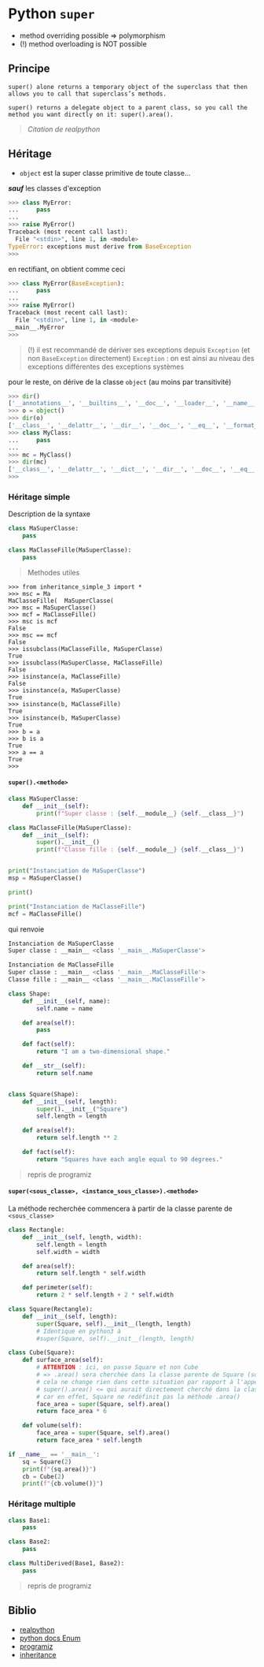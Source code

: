 # Python `super`

- method overriding possible => polymorphism
- (!) method overloading is NOT possible

## Principe

```text
super() alone returns a temporary object of the superclass that then allows you to call that superclass’s methods.
```

```text
super() returns a delegate object to a parent class, so you call the method you want directly on it: super().area().
```

> _Citation de realpython_

## Héritage

- `object` est la super classe primitive de toute classe...

***sauf*** les classes d'exception

```python
>>> class MyError:
...     pass
...
>>> raise MyError()
Traceback (most recent call last):
  File "<stdin>", line 1, in <module>
TypeError: exceptions must derive from BaseException
>>>
```

en rectifiant, on obtient comme ceci

```python
>>> class MyError(BaseException):
...     pass
...
>>> raise MyError()
Traceback (most recent call last):
  File "<stdin>", line 1, in <module>
__main__.MyError
>>>
```

> (!) il est recommandé de dériver ses exceptions depuis `Exception` (et non `BaseException` directement)
> `Exception` : on est ainsi au niveau des exceptions différentes des exceptions systèmes

pour le reste, on dérive de la classe `object` (au moins par transitivité)

```python
>>> dir()
['__annotations__', '__builtins__', '__doc__', '__loader__', '__name__', '__package__', '__spec__']
>>> o = object()
>>> dir(o)
['__class__', '__delattr__', '__dir__', '__doc__', '__eq__', '__format__', '__ge__', '__getattribute__', '__gt__', '__hash__', '__init__', '__init_subclass__', '__le__', '__lt__', '__ne__', '__new__', '__reduce__', '__reduce_ex__', '__repr__', '__setattr__', '__sizeof__', '__str__', '__subclasshook__']
>>> class MyClass:
...     pass
...
>>> mc = MyClass()
>>> dir(mc)
['__class__', '__delattr__', '__dict__', '__dir__', '__doc__', '__eq__', '__format__', '__ge__', '__getattribute__', '__gt__', '__hash__', '__init__', '__init_subclass__', '__le__', '__lt__', '__module__', '__ne__', '__new__', '__reduce__', '__reduce_ex__', '__repr__', '__setattr__', '__sizeof__', '__str__', '__subclasshook__', '__weakref__']
>>>
```

### Héritage simple

Description de la syntaxe

```python
class MaSuperClasse:
    pass

class MaClasseFille(MaSuperClasse):
    pass
```

> Methodes utiles

```python3
>>> from inheritance_simple_3 import *
>>> msc = Ma
MaClasseFille(  MaSuperClasse(
>>> msc = MaSuperClasse()
>>> mcf = MaClasseFille()
>>> msc is mcf
False
>>> msc == mcf
False
>>> issubclass(MaClasseFille, MaSuperClasse)
True
>>> issubclass(MaSuperClasse, MaClasseFille)
False
>>> isinstance(a, MaClasseFille)
False
>>> isinstance(a, MaSuperClasse)
True
>>> isinstance(b, MaClasseFille)
True
>>> isinstance(b, MaSuperClasse)
True
>>> b = a
>>> b is a
True
>>> a == a
True
>>>
```

#### `super().<methode>`

```python
class MaSuperClasse:
    def __init__(self):
        print(f"Super classe : {self.__module__} {self.__class__}")

class MaClasseFille(MaSuperClasse):
    def __init__(self):
        super().__init__()
        print(f"Classe fille : {self.__module__} {self.__class__}")


print("Instanciation de MaSuperClasse")
msp = MaSuperClasse()

print()

print("Instanciation de MaClasseFille")
mcf = MaClasseFille()
```

qui renvoie

```bash
Instanciation de MaSuperClasse
Super classe : __main__ <class '__main__.MaSuperClasse'>

Instanciation de MaClasseFille
Super classe : __main__ <class '__main__.MaClasseFille'>
Classe fille : __main__ <class '__main__.MaClasseFille'>
```

```python
class Shape:
    def __init__(self, name):
        self.name = name

    def area(self):
        pass

    def fact(self):
        return "I am a two-dimensional shape."

    def __str__(self):
        return self.name


class Square(Shape):
    def __init__(self, length):
        super().__init__("Square")
        self.length = length

    def area(self):
        return self.length ** 2

    def fact(self):
        return "Squares have each angle equal to 90 degrees."
```

> repris de programiz

#### `super(<sous_classe>, <instance_sous_classe>).<methode>`

La méthode <methode> recherchée commencera à partir de la classe parente de `<sous_classe>`

```python
class Rectangle:
    def __init__(self, length, width):
        self.length = length
        self.width = width

    def area(self):
        return self.length * self.width

    def perimeter(self):
        return 2 * self.length + 2 * self.width

class Square(Rectangle):
    def __init__(self, length):
        super(Square, self).__init__(length, length)
        # Identique en python3 à
        #super(Square, self).__init__(length, length)

class Cube(Square):
    def surface_area(self):
        # ATTENTION : ici, on passe Square et non Cube
        # => .area() sera cherchée dans la classe parente de Square (soit Rectangle)
        # cela ne change rien dans cette situation par rapport à l'appel
        # super().area() <= qui aurait directement cherché dans la classe parente de Cube (soit Square)
        # car en effet, Square ne redéfinit pas la méthode .area()
        face_area = super(Square, self).area()
        return face_area * 6

    def volume(self):
        face_area = super(Square, self).area()
        return face_area * self.length

if __name__ == '__main__':
    sq = Square(2)
    print(f"{sq.area()}")
    cb = Cube(2)
    print(f"{cb.volume()}")
```

### Héritage multiple

```python
class Base1:
    pass

class Base2:
    pass

class MultiDerived(Base1, Base2):
    pass
```
> repris de programiz

## Biblio

- [realpython](https://realpython.com/lessons/super-and-inheritance-hierarchy/)
- [python docs Enum](https://docs.python.org/3/library/enum.html)
- [programiz](https://www.programiz.com/python-programming/multiple-inheritance)
- [inheritance](https://realpython.com/inheritance-composition-python/#whats-composition)

